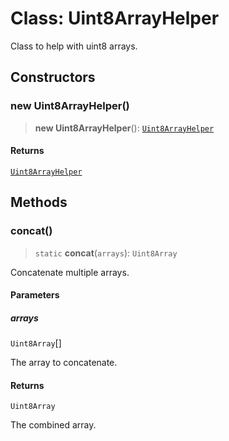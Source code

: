 # Class: Uint8ArrayHelper

Class to help with uint8 arrays.

## Constructors

### new Uint8ArrayHelper()

> **new Uint8ArrayHelper**(): [`Uint8ArrayHelper`](Uint8ArrayHelper.md)

#### Returns

[`Uint8ArrayHelper`](Uint8ArrayHelper.md)

## Methods

### concat()

> `static` **concat**(`arrays`): `Uint8Array`

Concatenate multiple arrays.

#### Parameters

##### arrays

`Uint8Array`[]

The array to concatenate.

#### Returns

`Uint8Array`

The combined array.
